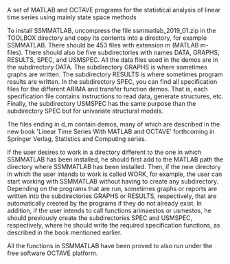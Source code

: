 A set of MATLAB and OCTAVE programs for the statistical analysis of linear time series using mainly state space methods

To install SSMMATLAB, uncompress the file ssmmatlab_2019_01.zip in the TOOLBOX directory and copy its contents into a directory, for example SSMMATLAB. There should be 453 files with extension m (MATLAB m-files). There should also be five subdirectories with names DATA, GRAPHS, RESULTS, SPEC, and USMSPEC. All the data files used in the demos are in the subdirectory DATA. The subdirectory GRAPHS is where sometimes graphs are written. The subdirectory RESULTS is where sometimes program results are written. In the subdirectory SPEC, you can find all specification files for the different ARIMA and transfer function demos. That is, each specification file contains instructions to read data, generate structures, etc. Finally, the subdirectory USMSPEC has the same purpose than the subdirectory SPEC but for univariate structural models.

The files ending in d_m contain demos, many of which are described in the new book 'Linear Time Series With MATLAB and OCTAVE' forthcoming in Springer Verlag, Statistics and Computing series.

If the user desires to work in a directory different to the one in which SSMMATLAB has been installed, he should first add to the MATLAB path the directory where SSMMATLAB has been installed. Then, if the new directory in which the user intends to work is called WORK, for example, the user can start working with SSMMATLAB without having to create any subdirectory. Depending on the programs that are run, sometimes graphs or reports are written into the subdirectories GRAPHS or RESULTS, respectively, that are automatically created by the programs if they do not already exist. In addition, if the user intends to call functions arimaestos or usmestos, he should previously create the subdirectories SPEC and USMSPEC, respectively, where he should write the required specification functions, as described in the book mentioned earlier.

All the functions in SSMMATLAB have been proved to also run under the free software OCTAVE platform.
